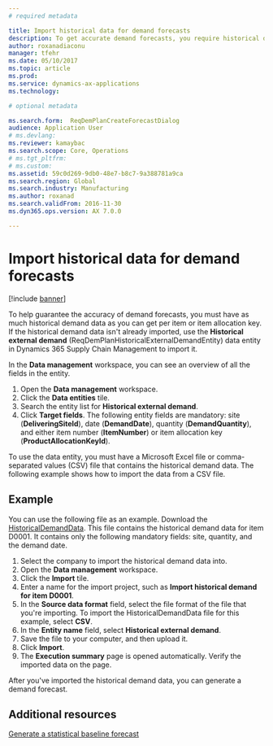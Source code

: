 ```yaml
---
# required metadata

title: Import historical data for demand forecasts
description: To get accurate demand forecasts, you require historical demand data per item or item allocation key. This topic explains how to use data entities to import historical demand data from any system, so that you have a longer history of demand forecast data.
author: roxanadiaconu
manager: tfehr
ms.date: 05/10/2017
ms.topic: article
ms.prod: 
ms.service: dynamics-ax-applications
ms.technology: 

# optional metadata

ms.search.form:  ReqDemPlanCreateForecastDialog
audience: Application User
# ms.devlang: 
ms.reviewer: kamaybac
ms.search.scope: Core, Operations
# ms.tgt_pltfrm: 
# ms.custom: 
ms.assetid: 59c0d269-9db0-48e7-b8c7-9a388781a9ca
ms.search.region: Global
ms.search.industry: Manufacturing
ms.author: roxanad
ms.search.validFrom: 2016-11-30
ms.dyn365.ops.version: AX 7.0.0

---
```


# Import historical data for demand forecasts

[!include [banner](../includes/banner.md)]

To help guarantee the accuracy of demand forecasts, you must have as much historical demand data as you can get per item or item allocation key. If the historical demand data isn't already imported, use the **Historical external demand** (ReqDemPlanHistoricalExternalDemandEntity) data entity in Dynamics 365 Supply Chain Management to import it.

In the **Data management** workspace, you can see an overview of all the fields in the entity.

1. Open the **Data management** workspace.
2. Click the **Data entities** tile.
3. Search the entity list for **Historical external demand**.
4. Click **Target fields**. The following entity fields are mandatory: site (**DeliveringSiteId**), date (**DemandDate**), quantity (**DemandQuantity**), and either item number (**ItemNumber**) or item allocation key (**ProductAllocationKeyId**).

To use the data entity, you must have a Microsoft Excel file or comma-separated values (CSV) file that contains the historical demand data. The following example shows how to import the data from a CSV file.

## Example

You can use the following file as an example. Download the [HistoricalDemandData](https://mbs.microsoft.com/customersource/northamerica/AX/learning/documentation/how-to-articles/365OperationsDemandForecast). This file contains the historical demand data for item D0001. It contains only the following mandatory fields: site, quantity, and the demand date.

1. Select the company to import the historical demand data into.
2. Open the **Data management** workspace.
3. Click the **Import** tile.
4. Enter a name for the import project, such as **Import historical demand for item D0001**.
5. In the **Source data format** field, select the file format of the file that you're importing. To import the HistoricalDemandData file for this example, select **CSV**.
6. In the **Entity name** field, select **Historical external demand**.
7. Save the file to your computer, and then upload it.
8. Click **Import**.
9. The **Execution summary** page is opened automatically. Verify the imported data on the page.

After you've imported the historical demand data, you can generate a demand forecast.

## Additional resources

[Generate a statistical baseline forecast](generate-statistical-baseline-forecast.md)
